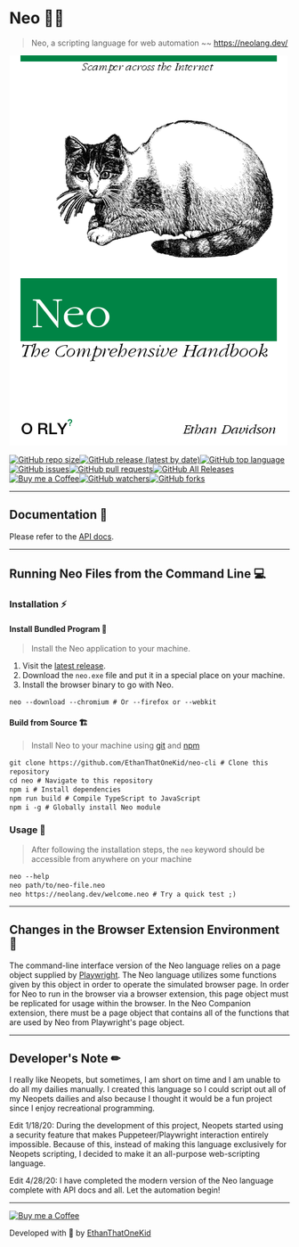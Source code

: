 # Neo 🐱‍👤

> Neo, a scripting language for web automation ~~ https://neolang.dev/

[![O'Reily Handbook][cover_img]](https://dev.to/rly)

[![GitHub repo size](https://img.shields.io/github/repo-size/ethanthatonekid/neo-cli)][neo_repo][![GitHub release (latest by date)](https://img.shields.io/github/v/release/ethanthatonekid/neo-cli)][neo_site][![GitHub top language](https://img.shields.io/github/languages/top/ethanthatonekid/neo-cli)](https://www.typescriptlang.org/)[![GitHub issues](https://img.shields.io/github/issues/ethanthatonekid/neo-cli)](https://github.com/EthanThatOneKid/neo-cli/issues)[![GitHub pull requests](https://img.shields.io/github/issues-pr/ethanthatonekid/neo-cli)](https://github.com/EthanThatOneKid/neo-cli/pulls)[![GitHub All Releases](https://img.shields.io/github/downloads/ethanthatonekid/neo-cli/total)](https://github.com/EthanThatOneKid/neo-cli/releases)[![Buy me a Coffee](https://img.shields.io/badge/buy%20me%20a-coffee-%23FF813F)][bmac][![GitHub watchers](https://img.shields.io/github/watchers/ethanthatonekid/neo-cli?style=social)](https://github.com/EthanThatOneKid/neo-cli/watchers)[![GitHub forks](https://img.shields.io/github/forks/ethanthatonekid/neo-cli?style=social)](https://github.com/EthanThatOneKid/neo-cli/fork)

---

## Documentation 📃

Please refer to the [API docs](https://github.com/EthanThatOneKid/neo-cli/blob/master/docs/API.md).

---

## Running Neo Files from the Command Line 💻

### Installation ⚡

#### Install Bundled Program 🌌

> Install the Neo application to your machine.

1. Visit the [latest release][neo_site].
1. Download the `neo.exe` file and put it in a special place on your machine.
1. Install the browser binary to go with Neo.
```shell
neo --download --chromium # Or --firefox or --webkit
```

#### Build from Source 🏗

> Install Neo to your machine using [git](https://git-scm.com/downloads) and [npm](https://nodejs.org/en/)

```shell
git clone https://github.com/EthanThatOneKid/neo-cli # Clone this repository
cd neo # Navigate to this repository
npm i # Install dependencies
npm run build # Compile TypeScript to JavaScript
npm i -g # Globally install Neo module
```

### Usage 🐹

> After following the installation steps, the `neo` keyword should be accessible from anywhere on your machine

```shell
neo --help
neo path/to/neo-file.neo
neo https://neolang.dev/welcome.neo # Try a quick test ;)
```

---

## Changes in the Browser Extension Environment 🎨

The command-line interface version of the Neo language relies on a page object supplied by [Playwright](https://github.com/microsoft/playwright/blob/master/docs/api.md). The Neo language utilizes some functions given by this object in order to operate the simulated browser page. In order for Neo to run in the browser via a browser extension, this page object must be replicated for usage within the browser. In the Neo Companion extension, there must be a page object that contains all of the functions that are used by Neo from Playwright's page object.

---

## Developer's Note ✏

I really like Neopets, but sometimes, I am short on time and I am unable to do all my dailies manually. I created this language so I could script out all of my Neopets dailies and also because I thought it would be a fun project since I enjoy recreational programming.

Edit 1/18/20: During the development of this project, Neopets started using a security feature that makes Puppeteer/Playwright interaction entirely impossible. Because of this, instead of making this language exclusively for Neopets scripting, I decided to make it an all-purpose web-scripting language.

Edit 4/28/20: I have completed the modern version of the Neo language complete with API docs and all. Let the automation begin!

---

[![Buy me a Coffee](https://img.shields.io/badge/buy%20me%20a-coffee-%23FF813F)][bmac]

Developed with 💖 by [EthanThatOneKid][creator_site]

[cover_img]: https://github.com/EthanThatOneKid/neo-cli/raw/master/docs/media/cover.png
[neo_site]: https://github.com/EthanThatOneKid/neo-cli/releases/latest
[neo_repo]: https://github.com/EthanThatOneKid/neo-cli
[bmac]: http://buymeacoff.ee/etok
[creator_site]: http://ethandavidson.com/
